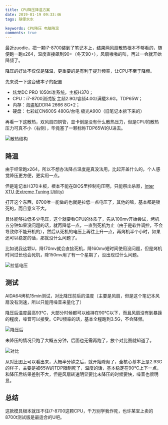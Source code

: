 ```yaml
---
title: CPU降压降温方案
date: 2019-01-19 09:33:46
tags: 随便水水

keywords: CPU降压 电脑降温
comments: true
---
```


最近zuodie，把一颗i7-8700装到了笔记本上，结果两风扇散热根本不够看的，随便跑一跑x264，温度直接飙到90+（冬天90+），风扇嗷嗷的叫，再过一会就开始降频了。


<!-- more -->


降压的好处不仅仅是降温，更重要的是有利于提升频率，让CPU不至于降频。

先来说一下这台破本子的配置

- 炫龙DC PRO 1050ti准系统，主板H370；
- CPU：i7-8700测试版 主频2.9G/睿频4.0G/满载3.6G，TDP65W；
- 内存：海盗船DDR4 2666 8G*2；
- 硬盘：七彩虹CN600S 480G/台电 极光A900（旧笔记本拆下来的）

再看一下这散热，双风扇四铜管，显卡倒是没有什么散热压力，但是CPU的散热压力可真不小（右侧），毕竟塞了一颗标称TDP65W的U进去。

![散热结构](https://s2.ax1x.com/2019/01/19/k974u8.jpg)

## 降温

由于经常跑x264，所以不想办法降点温度是真没法用，比起开盖什么的，个人感觉降压更方便，更实用一点。

但是笔记本H370主板，根本不能在BIOS里控制电压啊，只能祭出杀器，[Inter XTU (Extreme Tuning Utility)](https://downloadcenter.intel.com/download/24075/Intel-Extreme-Tuning-Utility-Intel-XTU)

打开这个东西，8700唯一能做的也就是拉低一点电压了，其他的嘛，基本都是锁死的，而且意义不大。

具体能够拉低多少电压，这个就要看CPU的体质了，先从100mv开始尝试，烤机五分钟如果没问题的话，就再降低一点，一直到死机为止（由于是软件调控，不会导致你不能开机的），然后从死机的电压上再往上升一点，再烤机半个小时，如果还可以稳定的话，那就没什么问题了。

比如说我这颗U，降170mv就会直接死机，降160mv短时间使用没问题，但是烤机时间过长也会死机，降150mv用了有一个星期了，没出现过什么问题。

![拉低电压](https://s2.ax1x.com/2019/01/19/k9HC59.png)

## 测试

AIDA64烤机15min测试，对比降压前后的温度（主要是风扇，但是这个笔记本风扇没有测速，所以只能用噪音来量化了）

降压后温度最高93℃，大部分时候都可以维持在90℃以下，而且风扇没有到暴躁的程度，噪音可以接受。CPU频率的话，基本全程跑到3.5G，不会降频。

![降压后](https://s2.ax1x.com/2019/01/19/k9bUOK.png)

未降压的情况只跑了大概五分钟，后面也无需再跑了，放个对比图就知道了。

![对比](https://s2.ax1x.com/2019/01/19/k9jhJe.png)

从对比图上可以看出来，大概半分钟之后，就开始降频了，全核心基本上是2.93G的样子，主要是被65W的TDP限制死了，温度的话，基本稳定在90℃上下一点，和降压后结果差别不大，但是风扇转速明显要比未降压的时候要快，噪音也很明显。

## 总结

这款模具根本就压不住i7-8700这颗CPU，千万别学我作死，也许某宝上卖的8700t测试版是最适合的U吧。

